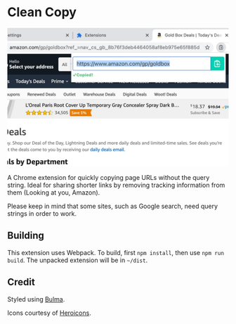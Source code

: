 # Clean Copy

![Screenshot](/screenshot.jpg)

A Chrome extension for quickly copying page URLs without the query string. Ideal for sharing shorter links by removing tracking information from them (Looking at you, Amazon).

Please keep in mind that some sites, such as Google search, need query strings in order to work.

## Building

This extension uses Webpack. To build, first `npm install`, then use `npm run build`. The unpacked extension will be in `~/dist`.

## Credit

Styled using [Bulma](https://bulma.io/).

Icons courtesy of [Heroicons](https://heroicons.com/).

